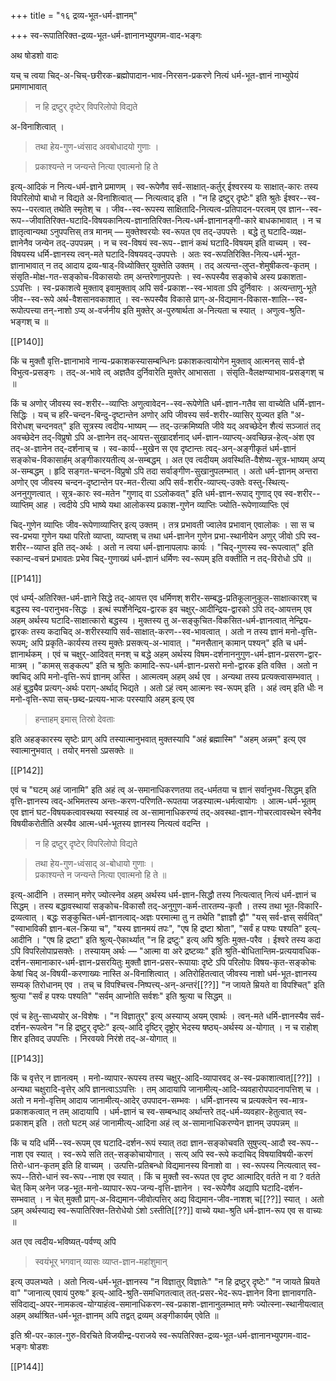 +++
title = "१६ द्रव्य-भूत-धर्म-ज्ञानम्"

+++
स्व-रूपातिरिक्त-द्रव्य-भूत-धर्म-ज्ञानानभ्युपगम-वाद-भङ्गः

अथ षोडशो वादः

यच् च त्वया चिद्-अ-चिच्-छरीरक-ब्रह्मोपादान-भाव-निरसन-प्रकरणे नित्यं धर्म-भूत-ज्ञानं नाभ्युपेयं प्रमाणाभावात् 

> न हि द्रष्टुर् दृष्टेर् विपरिलोपो विद्यते 

अ-विनाशित्वात् । 

> तथा हेय-गुण-ध्वंसाद अवबोधादयो गुणाः । 

> प्रकाश्यन्ते न जन्यन्ते नित्या एवात्मनो हि ते

इत्य्-आदिकं न नित्य-धर्म-ज्ञाने प्रमाणम् । स्व-रूपेणैव सर्व-साक्षात्-कर्तुर् ईश्वरस्य यः साक्षात्-कारः तस्य विपरिलोपो बाधो न विद्यते अ-विनाशित्वात् — नित्यत्वाद् इति । "न हि द्रष्टुर् दृष्टेः" इति श्रुतेः ईश्वर--स्व-रूप--परत्वात् तथेति स्मृतेश् च । जीव--स्व-रूपस्य साक्षितादि-नित्यत्व-प्रतिपादन-परत्वम् एव ज्ञान--स्व-रूप--जीवातिरिक्त-घटादि-विषयकानित्य-ज्ञानातिरिक्त-नित्य-धर्म-ज्ञानानङ्गी-कारे बाधकाभावात् । न च ज्ञातृत्वान्यथा ऽनुपपत्तिस् तत्र मानम् — मुक्तेश्वरयोः स्व-रूपत एव तद्-उपपत्तेः । बद्धे तु घटादि-व्यक्ष-ज्ञानेनैव जन्येन तद्-उपपन्नम् । न च स्व-विषयं स्व-रूप--ज्ञानं कथं घटादि-विषयम् इति वाच्यम् । स्व-विषयस्य धर्मि-ज्ञानस्य त्वन्-मते घटादि-विषयवद्-उपपत्तेः । अतः स्व-रूपतिरिक्ति-नित्य-धर्म-भूत-ज्ञानाभावात् न तद् आदाय द्रव्य-षाड्-विध्योक्तिर् युक्तेति उक्तम् । तद् अत्यन्त-लुप्त-शेमुषीकत्व-कृतम् । संसृति-मोक्ष-गत-सङ्कोच-विकासयोः तम् अन्तरेणानुपपत्तेः । स्व-रूपस्यैव सङ्कोचे अस्य प्रकाशता-ऽऽपत्तिः । स्व-प्रकाशत्वे मुक्ताव् इवामुक्ताव् अपि सर्व-प्रकाश--स्व-भावता ऽपि दुर्निवारः । अत्यन्ताणु-भूते जीव--स्व-रूपे अर्थ-वैशसानवकाशात् । स्व-रूपस्यैव विकासे प्राग्-अ-विद्यमान-विकास-शालि--स्व-रूपोत्पत्त्या तन्-नाशो ऽप्य् अ-वर्जनीय इति मुक्तेर् अ-पुरुषार्थता अ-नित्यता च स्यात् । अणुत्व-श्रुति-भङ्गश् च ॥

[[P140]]

किं च मुक्तौ वृत्ति-ज्ञानाभावे नान्य-प्रकाशकस्यासम्बन्धिनः प्रकाशकत्वायोगेन मुक्ताव् आत्मनस् सार्व-ज्ञे विभुत्व-प्रसङ्गः । तद्-अ-भावे त्व् अज्ञतैव दुर्निवारेति मुक्तेर् आभासता । संसृति-वैलक्षण्याभाव-प्रसङ्गश् च ॥

किं च अणोर् जीवस्य स्व-शरीर--व्याप्तिः अणुत्वावेदन--स्व-रूपेणेति धर्म-ज्ञान-गतैव सा वाच्येति धर्मि-ज्ञान-सिद्धिः । यच् च हरि-चन्दन-बिन्दु-दृष्टान्तेन अणोर् अपि जीवस्य सर्व-शरीर-व्यासिर् युज्यत इति "अ-विरोधश् चन्दनवत्" इति सूत्रस्य त्वदीय-भाष्यम् — तद्-उत्क्रमिष्यति जीवे यद् अवच्छेदेन शैत्यं सञ्जातं तद् अवच्छेदेन तद्-विप्रुषो ऽपि अ-ज्ञानेन तद्-आयत्त-सुखादर्शनाद् धर्म-ज्ञान-व्याप्त्य्-अवच्छिन्न-हेत्व्-अंश एव तद्-अ-ज्ञानेन तद्-दर्शनाच् च । स्व-कार्य--मुखेन स एव दृष्टान्तः त्वद्-अन्-अङ्गीकृतं धर्म-ज्ञानं सङ्कोच-विकासार्हम् अङ्गीकारयतीत्य् अ-सम्बद्धम् । अत एव त्वदीयम् अवस्थिति-वैशेष्य-सूत्र-भाष्यम् अप्य् अ-सम्बद्धम् । हृदि सङ्गत-चन्दन-विप्रुषो ऽपि तदा सर्वाङ्गीण-सुखानुपलम्भात् । अतो धर्म-ज्ञानम् अन्तरा अणोर् एव जीवस्य चन्दन-दृष्टान्तेन पर-मत-रीत्या अपि सर्व-शरीर-व्याप्त्य्-उक्तेः वस्तु-स्थित्य्-अननुगुणत्वात् । सूत्र-कारः स्व-मतेन "गुणाद् वा ऽऽलोकवत्" इति धर्म-ज्ञान-रूपाद् गुणाद् एव स्व-शरीर--व्याप्तिम् आह । त्वदीये ऽपि भाष्ये यथा आलोकस्य प्रकाश-गुणेन व्याप्तिः ज्योति-रूपेणाव्याप्तिः एवं

चिद्-गुणेन व्याप्तिः जीव-रूपेणाव्याप्तिर् इत्य् उक्तम् । तत्र प्रभावती ज्वालेव प्रभावान् एवालोकः । सा स च स्व-प्रभया गुणेन यथा परितो व्याप्ता, व्याप्तश् च तथा धर्म-ज्ञानेन गुणेन प्रभा-स्थानीयेन अणुर् जीवो ऽपि स्व-शरीर--व्याप्त इति तद्-अर्थः । अतो न त्वया धर्म-ज्ञानापलापः कार्यः । "चिद्-गुणस्य स्व-रूपत्वात्" इति स्कान्द-वचनं प्रभावतः प्रभेव चिद्-गुणाख्यं धर्म-ज्ञानं धर्मिणः स्व-रूपम् इति वक्तीति न तद्-विरोधो ऽपि ॥

[[P141]]

एवं धर्म्य्-अतिरिक्त-धर्म-ज्ञाने सिद्धे तद्-आयत्त एव धर्मिणश् शरीर-सम्बद्ध-प्रतिकूलानुकूल-साक्षात्कारश् च बद्धस्य स्व-परानुभव-सिद्धः । इत्थं स्पर्शेनेन्द्रिय-द्वारक इव चक्षुर्-आदीन्द्रिय-द्वारको ऽपि तद्-आयत्तम् एव अहम् अर्थस्य घटादि-साक्षात्कारो बद्धस्य । मुक्तस्य तु अ-सङ्कुचित-विकसित-धर्म-ज्ञानत्वात् नेन्द्रिय-द्वारकः तस्य कदाचिद् अ-शरीरस्यापि सर्व-साक्षात्-करण--स्व-भावत्वात् । अतो न तस्य ज्ञानं मनो-वृत्ति-रूपम्; अपि प्रकृति-कार्यस्य तस्य मुक्तेः प्रसक्त्य्-अ-भावात् । "मनसैतान् कामान् पश्यन्" इति च धर्म-ज्ञानार्थकम् । एवं च चक्षुर्-आदिवत् मनश् च बद्धे अहम् अर्थस्य विषम-दर्शनाननुगुण-धर्म-ज्ञान-प्रसरण-द्वार-मात्रम् । "कामस् सङ्कल्प" इति च श्रुतिः कामादि-रूप-धर्म-ज्ञान-प्रसरो मनो-द्वारक इति वक्ति । अतो न क्वचिद् अपि मनो-वृत्ति-रूपं ज्ञानम् अस्ति । आत्मत्वम् अहम् अर्थ एव । अन्यथा तस्य प्रत्यक्त्वासम्भवात् । अहं बुद्ध्यैव प्रत्यग्-अर्थः पराग्-अर्थाद् भिद्यते । अतो ऽहं त्वम् आत्मनः स्व-रूपम् इति । अहं त्वम् इति धीः न मनो-वृत्ति-रूपा सच्-छब्द-प्रत्यय-भाजः परस्यापि अहम् इत्य् एव 

> हन्ताहम् इमास् तिस्रो देवताः

इति अहङ्कारस्य सृष्टेः प्राग् अपि तस्यात्मानुभवात् मुक्तस्यापि "अहं ब्रह्मास्मि" "अहम् अन्नम्" इत्य् एव स्वात्मानुभवात् । तयोर् मनसो ऽप्रसक्तेः ॥

[[P142]]

एवं च "घटम् अहं जानामि" इति अहं त्व् अ-समानाधिकरणतया तद्-धर्मतया च ज्ञानं सर्वानुभव-सिद्धम् इति वृत्ति-ज्ञानस्य त्वद्-अभिमतस्य अन्तः-करण-परिणति-रूपतया जडस्यात्म-धर्मत्वायोगः । आत्म-धर्म-भूतम् एव ज्ञानं घट-विषयकत्वावस्थया स्वस्याहं त्व अ-सामानाधिकरण्यं तद्-अवस्था-ज्ञान-गोचरत्वावस्थेन स्वेनैव विषयीकरोतीति अस्यैव आत्म-धर्म-भूतस्य ज्ञानस्य नित्यत्वं वदन्ति । 

> न हि द्रष्टुर् दृष्टेर् विपरिलोपो विद्यते

> तथा हेय-गुण-ध्वंसाद् अ-बोधायो गुणाः ।  
प्रकाश्यन्ते न जन्यन्ते नित्या एवात्मनो हि ते ॥

इत्य्-आदीनि । तस्मान् मणेर् ज्योत्स्नेव अहम् अर्थस्य धर्म-ज्ञान-सिद्धौ तस्य नित्यत्वात् नित्यं धर्म-ज्ञानं च सिद्धम् । तस्य बद्धावस्थायां सङ्कोच-विकासौ तद्-अनुगुण-कर्म-तारतम्य-कृतौ । तस्य तथा भूत-विकारि-द्रव्यत्वात् । बद्धः सङ्कुचित-धर्म-ज्ञानत्वाद्-अज्ञः परमात्मा तु न तथेति "ज्ञाज्ञौ द्वौ" "यस् सर्व-ज्ञस् सर्ववित्" "स्वाभाविकी ज्ञान-बल-क्रिया च", "यस्य ज्ञानमयं तपः", "एष हि द्रष्टा श्रोता", "सर्वं ह पश्यः पश्यति" इत्य्-आदीनि । "एष हि द्रष्टा" इति श्रुत्य्-ऐकार्थ्यात् "न हि द्रष्टुः" इत्य् अपि श्रुतिः मुक्त-परैव । ईश्वरे तस्य कदा ऽपि विपरिलोपाप्रसक्तेः । तस्यायम् अर्थः — "आत्मा वा अरे द्रष्टव्यः" इति श्रुति-बोधितान्तिम-प्रत्ययावधिक-दर्शन-समानाकार-धर्म-ज्ञान-प्रसरयितुः मुक्तौ ज्ञान-प्रसर-रूपायाः दृष्टे ऽपि परिलोपः विषय-कृत-सङ्कोचः केषां चिद् अ-विषयी-करणाख्यः नास्ति अ-विनाशित्वात् । अतिरोहितत्वात् जीवस्य नाशो धर्म-भूत-ज्ञानस्य सम्यक् तिरोधानम् एव । तच् च विपश्चित्त्व-निष्पत्त्य्-अन्-अन्तरं[[??]] "न जायते म्रियते वा विपश्चित्" इति श्रुत्या "सर्वं ह पश्यः पश्यति" "सर्वम् आप्नोति सर्वशः" इति श्रुत्या च सिद्धम् ॥

एवं च हेतु-साध्ययोर् अ-विशेषः । "न विज्ञातुर्" इत्य् अस्याप्य् अयम् एवार्थः । त्वन्-मते धर्मि-ज्ञानस्यैव सर्व-दर्शन-रूपत्वेन "न हि द्रष्टुर् दृष्टेः" इत्य्-आदि दृष्टिर् दृष्ट्रोर् भेदस्य षष्ठ्य्-अर्थस्य अ-योगात् । न च राहोश् शिर इतिवद् उपपत्तिः । निरवयवे निरंशे तद्-अ-योगात् ॥

[[P143]]

किं च वृत्तेर् न ज्ञानत्वम् । मनो-व्यापार-रूपस्य तस्य चक्षुर्-आदि-व्यापारवद् अ-स्व-प्रकाशात्वात्[[??]] । अन्यथा चक्षुरादि-वृत्तेर् अपि ज्ञानत्वाऽऽपत्तिः । तम् आदायापि जानामीत्य्-आदि-व्यवहारोपपादनापत्तिश् च । अतो न मनो-वृत्तिम् आदाय जानामीत्य्-आदेर् उपपादन-सम्भवः । धर्मि-ज्ञानस्य च प्रत्यक्त्वेन स्व-मात्र-प्रकाशकत्वात् न तम् आदायापि । धर्म-ज्ञानं च स्व-सम्बन्धाद् अर्थान्तरे तद्-धर्म-व्यवहार-हेतुत्वात् स्व-प्रकाशम् इति । ततो घटम् अहं जानामीत्य्-आदिना अहं त्व् अ-सामानाधिकरण्येन ज्ञानम् उपपन्नम् ॥

किं च यदि धर्मि--स्व-रूपम् एव घटादि-दर्शन-रूपं स्यात् तदा ज्ञान-सङ्कोचवति सुषुप्त्य्-आदौ स्व-रूप--नाश एव स्यात् । स्व-रूपे सति तत्-सङ्कोचायोगात् । सत्य् अपि स्व-रूपे कदाचिद् विषयाविषयी-करणं तिरो-धान-कृतम् इति हि वाच्यम् । उत्पत्ति-प्रतिबन्धो विद्यमानस्य विनाशो वा । स्व-रूपस्य नित्यत्वात् स्व-रूप--तिरो-धानं स्व-रूप--नाश एव स्यात् । किं च मुक्तौ स्व-रूपत एव दृष्ट आत्मादिर् वर्तते न वा ? वर्तते चेत् किम् अनेन जड-भूत-मनो-व्यापार-रूप-जन्य-वृत्ति-ज्ञानेन । स्व-रूपेणैव अद्यापि घटादि-दर्शन-सम्भवात् । न चेत् मुक्तौ प्राग्-अ-विद्यमान-जीवोत्पत्तिर् अद्य विद्यमान-जीव-नाशश् च[[??]] स्यात् । अतो ऽहम् अर्थस्याद्य स्व-रूपातिरिक्त-तिरोधेयो ऽंशो ऽस्तीति[[??]] वाच्ये यथा-श्रुति धर्म-ज्ञान-रूप एव स वाच्यः ॥

अत एव त्वदीय-भविष्यत्-पर्वण्य् अपि 

> स्वयंभूर् भगवान् व्यासः व्याप्त-ज्ञान-महांशुमान्

इत्य् उपलभ्यते । अतो नित्य-धर्म-भूत-ज्ञानस्य "न विज्ञातुर् विज्ञातेः" "न हि द्रष्टुर् दृष्टेः" "न जायते म्रियते वा" "जानात्य् एवायं पुरुषः" इत्य्-आदि-श्रुति-समधिगतत्वात् तत्-प्रसर-भेद-रूप-ज्ञानेन विना ज्ञानावगति-संविदाद्य्-अपर-नामकत्व-योग्याहंत्व-समानाधिकरण-स्व-प्रकाश-ज्ञानानुलम्भात् मणेः ज्योत्स्ना-स्थानीयत्वात् अहम् अर्थाश्रित-धर्म-भूत-ज्ञानम् अपि तद्वत् द्रव्यम् अङ्गीकार्यम् एवेति ॥

इति श्री-पर-काल-गुरु-विरचिते विजयीन्द्र-पराजये स्व-रूपतिरिक्त-द्रव्य-भूत-धर्म-ज्ञानानभ्युपगम-वाद-भङ्गः षोडशः

[[P144]]